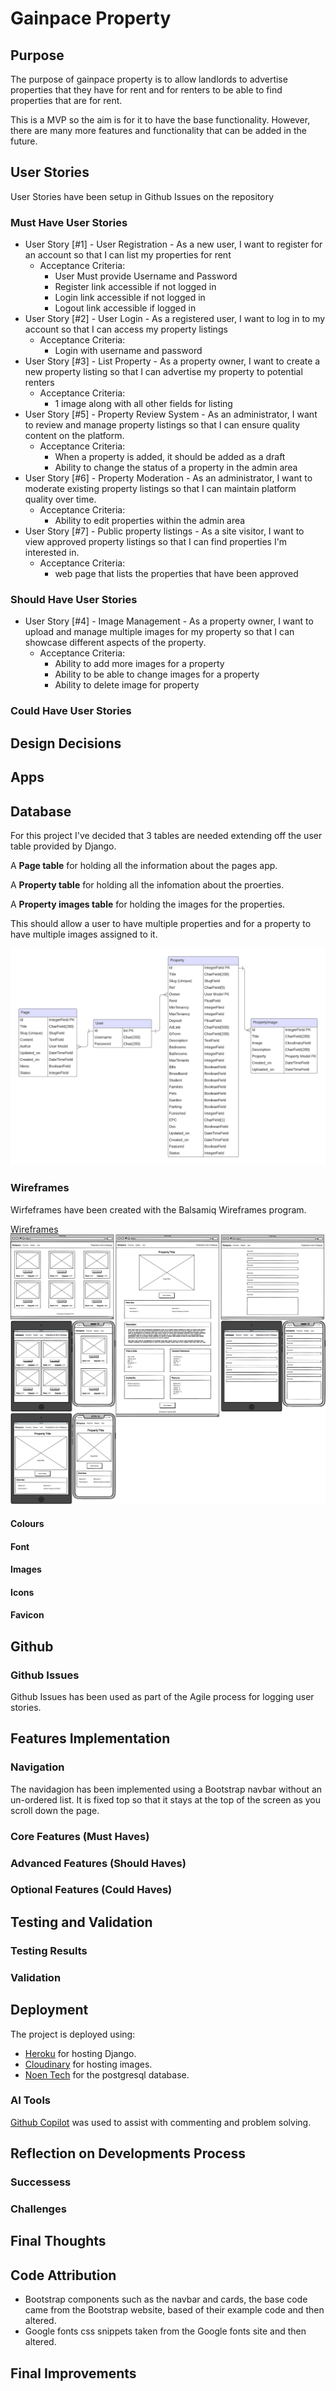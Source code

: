 # Gainpace Property


## Purpose 
The purpose of gainpace property is to allow landlords to advertise properties that they have for rent and for renters to be able to find properties that are for rent.   

This is a MVP so the aim is for it to have the base functionality. However, there are many more features and functionality that can be added in the future.

## User Stories 
  User Stories have been setup in Github Issues on the repository 


### Must Have User Stories 
 
* User Story [#1] - User Registration - As a new user, I want to register for an account so that I can list my properties for rent
  * Acceptance Criteria:
    * User Must provide Username and Password 
    * Register link accessible if not logged in 
    * Login link accessible if not logged in 
    * Logout link accessible if logged in
* User Story [#2] - User Login - As a registered user, I want to log in to my account so that I can access my property listings
  * Acceptance Criteria: 
    * Login with username and password 
* User Story [#3] - List Property - 
As a property owner, I want to create a new property listing so that I can advertise my property to potential renters
  * Acceptance Criteria: 
    * 1 image along with all other fields for listing
* User Story [#5] - Property Review System - 
As an administrator, I want to review and manage property listings so that I can ensure quality content on the platform.
  * Acceptance Criteria: 
    * When a property is added, it should be added as a draft
    * Ability to change the status of a property in the admin area
* User Story [#6] - Property Moderation - 
As an administrator, I want to moderate existing property listings so that I can maintain platform quality over time.
  * Acceptance Criteria: 
    * Ability to edit properties within the admin area
* User Story [#7] - Public property listings - 
As a site visitor, I want to view approved property listings so that I can find properties I'm interested in.
  * Acceptance Criteria: 
    * web page that lists the properties that have been approved


### Should Have User Stories 
* User Story [#4] - Image Management - As a property owner, I want to upload and manage multiple images for my property so that I can showcase different aspects of the property.
  * Acceptance Criteria: 
    * Ability to add more images for a property
    * Ability to be able to change images for a property
    * Ability to delete image for property

### Could Have User Stories 

 

## Design Decisions 

## Apps


## Database
For this project I've decided that 3 tables are needed extending off the user table provided by Django. 

A **Page table** for holding all the information about the pages app.

A **Property table** for holding all the infomation about the proerties. 

A **Property images table** for holding the images for the properties. 

This should allow a user to have multiple properties and for a property to have multiple images assigned to it. 

![Database ERP](./assets/images/gainpace-property-database.png)

### Wireframes 
  Wirfeframes have been created with the Balsamiq Wireframes program.

[Wireframes](./assets/images/gainpace-property-wireframes.pdf)
![Wireframes](./assets/images/gainpace-property-wireframe.png)

  #### Colours


  #### Font 

    
  #### Images 


  #### Icons 

  #### Favicon 



  
## Github 
### Github Issues 
  Github Issues has been used as part of the Agile process for logging user stories. 

  
## Features Implementation 

### Navigation 
  The navidagion has been implemented using a Bootstrap navbar without an un-ordered list. It is fixed top so that it stays at the top of the screen as you scroll down the page.

  
### Core Features (Must Haves)
    

  

  

### Advanced Features (Should Haves)


  

### Optional Features (Could Haves)


  

## Testing and Validation 

### Testing Results 
  

### Validation 


## Deployment 
The project is deployed using: 

* [Heroku](https://heroku.com/) for hosting Django.
* [Cloudinary](https://cloudinary.com/) for hosting images. 
* [Noen Tech](https://neon.tech/) for the postgresql database.

### AI Tools 
[Github Copilot](https://github.com/features/copilot) was used to assist with commenting and problem solving. 


## Reflection on Developments Process 

### Successess  

### Challenges 

## Final Thoughts 

## Code Attribution 

  * Bootstrap components such as the navbar and cards, the base code came from the Bootstrap website, based of their example code and then altered. 
  * Google fonts css snippets taken from the Google fonts site and then altered. 

## Final Improvements
